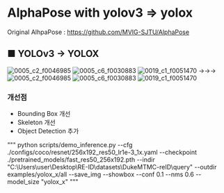 # AlphaPose with yolov3 => yolox

Original AlhpaPose : https://github.com/MVIG-SJTU/AlphaPose

## ■ YOLOv3  →  YOLOX
![0005_c2_f0046985](https://user-images.githubusercontent.com/60573146/171554270-dd65d156-ff8c-4dcd-ba00-5f4deaf78c1b.jpg)
![0005_c6_f0030883](https://user-images.githubusercontent.com/60573146/171554274-bb57608c-2f3a-48ca-a401-0960c5ab5f22.jpg)
![0019_c1_f0051470](https://user-images.githubusercontent.com/60573146/171554284-494a600b-ccde-41dc-9b3e-75ff1917ed51.jpg)
→→→
![0005_c2_f0046985](https://user-images.githubusercontent.com/60573146/171554197-379f44e2-3344-4616-82d1-d0458f05e2b0.jpg)
![0005_c6_f0030883](https://user-images.githubusercontent.com/60573146/171554245-e929d584-c66c-4915-bf6d-d418e7c7e715.jpg)
![0019_c1_f0051470](https://user-images.githubusercontent.com/60573146/171554259-117d06d7-2732-4358-8231-64c98a0db5e7.jpg)

### 개선점
- Bounding Box 개선
- Skeleton 개선
- Object Detection 추가


"""
python scripts/demo_inference.py --cfg ./configs/coco/resnet/256x192_res50_lr1e-3_1x.yaml --checkpoint ./pretrained_models/fast_res50_256x192.pth --indir "C:\Users\user\Desktop\RE-ID\datasets\DukeMTMC-reID\query" --outdir examples/yolox_x/all --save_img --showbox --conf 0.1 --nms 0.6 --model_size "yolox_x"
"""
